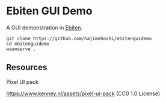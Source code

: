 # Ebiten GUI Demo

A GUI demonstration in [Ebiten](https://ebiten.org).

```
git clone https://github.com/hajimehoshi/ebitenguidemo
cd ebitenguidemo
wasmserve .
```

## Resources

Pixel UI pack

https://www.kenney.nl/assets/pixel-ui-pack (CC0 1.0 License)
